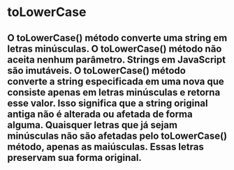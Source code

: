 # toLowerCase
## O toLowerCase() método converte uma string em letras minúsculas. O toLowerCase() método não aceita nenhum parâmetro. Strings em JavaScript são imutáveis. O toLowerCase() método converte a string especificada em uma nova que consiste apenas em letras minúsculas e retorna esse valor. Isso significa que a string original antiga não é alterada ou afetada de forma alguma. Quaisquer letras que já sejam minúsculas não são afetadas pelo toLowerCase() método, apenas as maiúsculas. Essas letras preservam sua forma original.